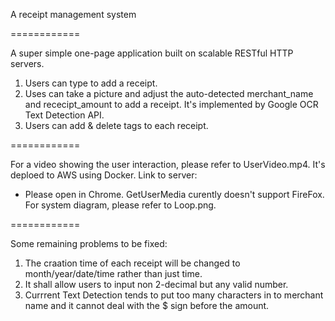 

A receipt management system

============

A super simple one-page application built on scalable RESTful HTTP servers.
1. Users can type to add a receipt.
2. Uses can take a picture and adjust the auto-detected merchant_name and rececipt_amount to add a receipt. It's implemented by Google OCR Text Detection API.
3. Users can add & delete tags to each receipt.

============

For a video showing the user interaction, please refer to UserVideo.mp4.
It's deploed to AWS using Docker. Link to server: 
- Please open in Chrome. GetUserMedia curently doesn't support FireFox.
For system diagram, please refer to Loop.png.

============

Some remaining problems to be fixed:
1. The craation time of each receipt will be changed to month/year/date/time rather than just time.
2. It shall allow users to input non 2-decimal but any valid number.
3. Currrent Text Detection tends to put too many characters in to merchant name and it cannot deal with the $ sign before the amount.


